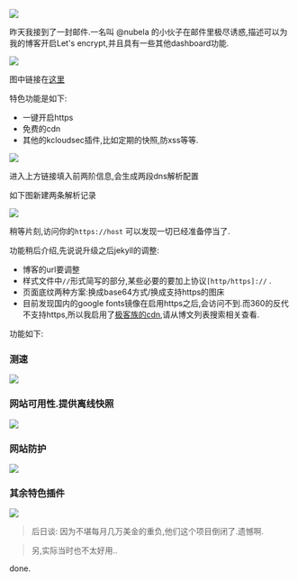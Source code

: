 ![](https://o4dyfn0ef.qnssl.com/image/Screen%20Shot%202016-03-19%20at%2018.16.27.png?imageView2/2/h/400) 

昨天我接到了一封邮件.一名叫 @nubela 的小伙子在邮件里极尽诱惑,描述可以为我的博客开启Let's encrypt,并且具有一些其他dashboard功能. 

![](https://o4dyfn0ef.qnssl.com/image/Screen%20Shot%202016-03-19%20at%2018.14.58.png?imageView2/2/h/600) 

图中链接在[这里](https://kloudsec.com/github-pages) 

特色功能是如下: 

- 一键开启https
- 免费的cdn
- 其他的kcloudsec插件,比如定期的快照,防xss等等.

![](https://o4dyfn0ef.qnssl.com/image/Screen%20Shot%202016-03-19%20at%2018.16.35.png?imageView2/2/h/600) 

进入上方链接填入前两阶信息,会生成两段dns解析配置   

如下图新建两条解析记录 

![](https://o4dyfn0ef.qnssl.com/image/Screen%20Shot%202016-03-19%20at%2019.51.08.png?imageView2/2/h/600) 

稍等片刻,访问你的`https://host` 可以发现一切已经准备停当了.  

功能稍后介绍,先说说升级之后jekyll的调整: 

- 博客的url要调整
- 样式文件中`//`形式简写的部分,某些必要的要加上协议`[http/https]://` .
- 页面底纹两种方案:换成base64方式/换成支持https的图床
- 目前发现国内的google fonts镜像在启用https之后,会访问不到.而360的反代不支持https,所以我启用了[极客族的cdn](https://cdn.geekzu.org),请从博文列表搜索相关查看. 

功能如下: 

### 测速 

![](https://o4dyfn0ef.qnssl.com/image/Screen%20Shot%202016-03-19%20at%2019.48.20.png?imageView2/2/h/400) 

### 网站可用性.提供离线快照 

![](https://o4dyfn0ef.qnssl.com/image/Screen%20Shot%202016-03-19%20at%2019.48.35.png?imageView2/2/h/400) 

### 网站防护 

![](https://o4dyfn0ef.qnssl.com/image/Screen%20Shot%202016-03-19%20at%2019.48.53.png?imageView2/2/h/400) 

### 其余特色插件 

![](https://o4dyfn0ef.qnssl.com/image/Screen%20Shot%202016-03-19%20at%2019.49.29.png?imageView2/2/h/400) 


> 后日谈: 因为不堪每月几万美金的重负,他们这个项目倒闭了.遗憾啊. 

> 另,实际当时也不太好用..  

done. 